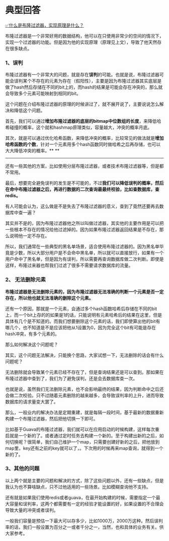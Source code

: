 # 典型回答


[✅什么是布隆过滤器，实现原理是什么？](https://www.yuque.com/hollis666/qyhor6/gp9ymie1n39uavah)



布隆过滤器是一个非常好用的数据结构，他可以在只使用非常少的空间的情况下，实现一个过滤器的功能。但是因为他的实现原理（原理见上文），导致了他天然存在很多缺点。



### 1、误判


布隆过滤器有一个非常大的问题，就是存在**误判**的可能。也就是说，布隆过滤器可能会误判某个不存在的元素为存在（假阳性），主要是因为布隆过滤器其实底层是做了hash然后存储在不同的bit上的，而hash的结果是可能会存在冲突的，那么就会导致多个元素可能映射到相同的bit。



这个问题在介绍布隆过滤器的原理的时候讲过了，就不展开说了，主要说说怎么解决和降低这个问题。



首先，我们可以通过**增加布隆过滤器的底层的bitmap中位数组的长度**，来降低哈希碰撞的概率，这个就和hashmap原理类似，容量越大，冲突的概率月底。



其次，就是可以通过优化哈希函数，来降低冲突的概率，比较常见的做法就是**增加哈希函数的个数**，针对一个元素用多个hash函数同时做哈希之后再存储，也可以大大降低冲突的概率。** **

****

还有一些其他的方案，比如使用分层布隆过滤器，或者技术布隆过滤器等，但是都不常用。



最后，想要完全避免误判的发生是不可能的，不过**我们可以降低误判的概率，然后在命中布隆过滤器之后，再进行数据的二次查询最最终校验，比如查数据库，查redis。**



有人可能会认为，这么做是不是失去了布隆过滤器的意义，查到了竟然还要再去数据库中查一遍？



其实并不是的，因为布隆过滤器他之所以叫做过滤器，其实他的主要作用是可以把一些根本不存在的情况给他过滤掉的。因为如果布隆过滤器返回结果是不存在，那么说明他一定不存在。



所以，我们通常在一些典型的黑名单场景，适合使用布隆过滤器的。因为黑名单毕竟是少数，所以大部分用户是不会命中黑名单，所以就可以直接放行，如果有一个用户命中了黑名单，但是因为有误判，所以需要再查询数据库做二次判断。即使是这样，布隆过来器也帮我们过滤了很多不需要请求数据库的流量。





### 2、 无法删除元素  


**布隆过滤器是无法删除元素的，因为布隆过滤器无法准确的判断一个元素是否一定存在，所以他也就无法准确的删除这个元素。**



还有一个原因，那就是一个元素，会通过多个hash函数哈希后存储在不同的bit上，而一个bit上存的的如果是1的话，只能说明有元素哈希后的结果在这里，但是具体有几个是不知道的。而我们想要删除这个元素的话，我们即使算出他的bit有哪几个，也不知道是不是应该把他从1设置为0，因为完全这个bit有可能是存在hash冲突，有多个元素的。



那么如何解决这个问题呢？



其实，这个问题无法解决，只能换个思路，大家试想一下，无法删除的话会有什么问题呢？



无法删除就会导致某个元素已经不存在了，但是查询结果还是可以查到。那如果在布隆过滤器中查到了，我们为了避免误判，还是会去数据库查一次。



也就是说，虽然我们无法删除元素，也不会影响最终的结果，因为判断命中之后还会做二次校验。只不过随着元素删除的越来越多，会导致误判率的上升，进而导致数据库的请求量变大罢了。



那么，一般业内的解决办法是定期重建，就是每隔一段时间，基于最新的数据重新构建一个布隆过滤器，然后把他切换一下即可。



比如基于Guava的布隆过滤器，我们就可以在应用启动的时候构建，这样每次重启就是一个新的了。或者通过定时任务去构建一个新的。至于构建出新的之后，如何切换呢？很简单，我们自己维护一个map，只需要创建好新的之后，把他放到map里，key还有之前的key就可以了，。下次用的时候再来map查询，就得到一个新的了。



### 3、其他的问题


以上两个就是主要的问题和解决的方式，除了这些问题以外，还有一些缺点，但是我认为也不算啥缺点，只不过他适用的一些场景。比如模糊查询他不支持。



还有就是如果我们使用redis或者guava，在最开始构建的时候，需要指定一个最大容量和误判率，这两个都需要有一定的经验才能设置的好，如果设置的不合理会导致大量的冲突或者误判。



一般我们容量是预估一下最大可以存多少，比如1000万，2000万这种。然后误判率的话，我们一般设置为百分之一或者千分之一，当然，也和具体的业务有关。供大家参考。


